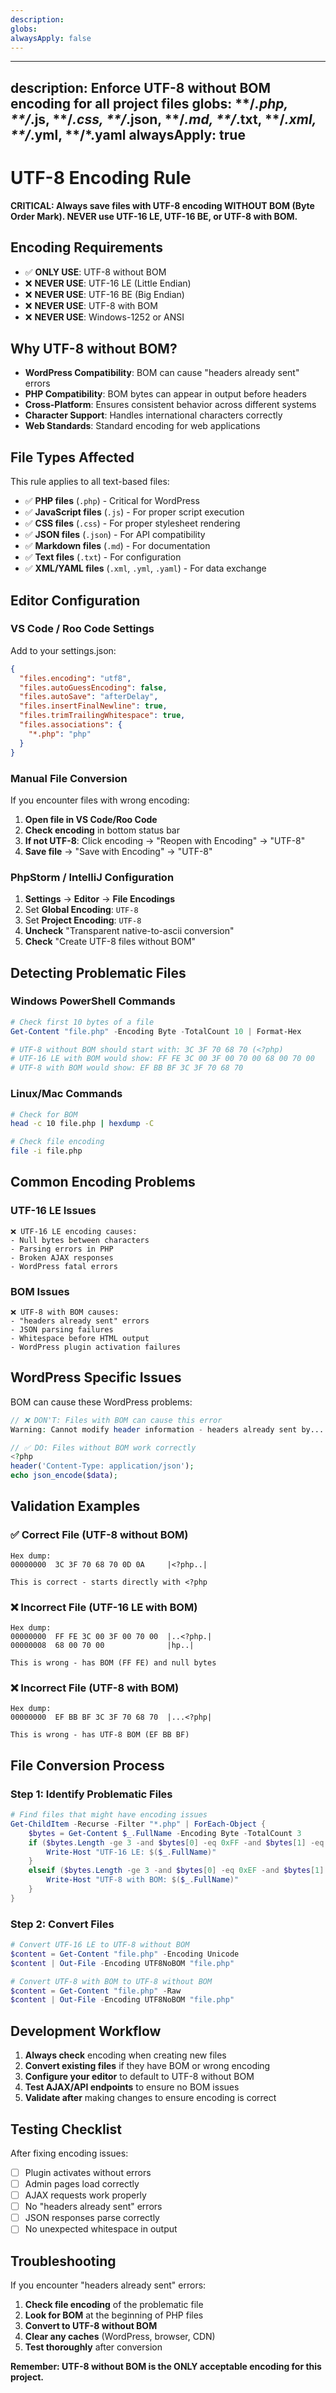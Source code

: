 ```yaml
---
description:
globs:
alwaysApply: false
---
```

---
description: Enforce UTF-8 without BOM encoding for all project files
globs: **/*.php, **/*.js, **/*.css, **/*.json, **/*.md, **/*.txt, **/*.xml, **/*.yml, **/*.yaml
alwaysApply: true
---

# UTF-8 Encoding Rule

**CRITICAL: Always save files with UTF-8 encoding WITHOUT BOM (Byte Order Mark). NEVER use UTF-16 LE, UTF-16 BE, or UTF-8 with BOM.**

## Encoding Requirements

- ✅ **ONLY USE**: UTF-8 without BOM
- ❌ **NEVER USE**: UTF-16 LE (Little Endian)
- ❌ **NEVER USE**: UTF-16 BE (Big Endian)
- ❌ **NEVER USE**: UTF-8 with BOM
- ❌ **NEVER USE**: Windows-1252 or ANSI

## Why UTF-8 without BOM?

- **WordPress Compatibility**: BOM can cause "headers already sent" errors
- **PHP Compatibility**: BOM bytes can appear in output before headers
- **Cross-Platform**: Ensures consistent behavior across different systems
- **Character Support**: Handles international characters correctly
- **Web Standards**: Standard encoding for web applications

## File Types Affected

This rule applies to all text-based files:

- ✅ **PHP files** (`.php`) - Critical for WordPress
- ✅ **JavaScript files** (`.js`) - For proper script execution
- ✅ **CSS files** (`.css`) - For proper stylesheet rendering
- ✅ **JSON files** (`.json`) - For API compatibility
- ✅ **Markdown files** (`.md`) - For documentation
- ✅ **Text files** (`.txt`) - For configuration
- ✅ **XML/YAML files** (`.xml`, `.yml`, `.yaml`) - For data exchange

## Editor Configuration

### VS Code / Roo Code Settings

Add to your settings.json:

```json
{
  "files.encoding": "utf8",
  "files.autoGuessEncoding": false,
  "files.autoSave": "afterDelay",
  "files.insertFinalNewline": true,
  "files.trimTrailingWhitespace": true,
  "files.associations": {
    "*.php": "php"
  }
}
```

### Manual File Conversion

If you encounter files with wrong encoding:

1. **Open file in VS Code/Roo Code**
2. **Check encoding** in bottom status bar
3. **If not UTF-8**: Click encoding → "Reopen with Encoding" → "UTF-8"
4. **Save file** → "Save with Encoding" → "UTF-8"

### PhpStorm / IntelliJ Configuration

1. **Settings** → **Editor** → **File Encodings**
2. Set **Global Encoding**: `UTF-8`
3. Set **Project Encoding**: `UTF-8`
4. **Uncheck** "Transparent native-to-ascii conversion"
5. **Check** "Create UTF-8 files without BOM"

## Detecting Problematic Files

### Windows PowerShell Commands

```powershell
# Check first 10 bytes of a file
Get-Content "file.php" -Encoding Byte -TotalCount 10 | Format-Hex

# UTF-8 without BOM should start with: 3C 3F 70 68 70 (<?php)
# UTF-16 LE with BOM would show: FF FE 3C 00 3F 00 70 00 68 00 70 00
# UTF-8 with BOM would show: EF BB BF 3C 3F 70 68 70
```

### Linux/Mac Commands

```bash
# Check for BOM
head -c 10 file.php | hexdump -C

# Check file encoding
file -i file.php
```

## Common Encoding Problems

### UTF-16 LE Issues

```
❌ UTF-16 LE encoding causes:
- Null bytes between characters
- Parsing errors in PHP
- Broken AJAX responses
- WordPress fatal errors
```

### BOM Issues

```
❌ UTF-8 with BOM causes:
- "headers already sent" errors
- JSON parsing failures
- Whitespace before HTML output
- WordPress plugin activation failures
```

## WordPress Specific Issues

BOM can cause these WordPress problems:

```php
// ❌ DON'T: Files with BOM can cause this error
Warning: Cannot modify header information - headers already sent by...

// ✅ DO: Files without BOM work correctly
<?php
header('Content-Type: application/json');
echo json_encode($data);
```

## Validation Examples

### ✅ Correct File (UTF-8 without BOM)

```
Hex dump:
00000000  3C 3F 70 68 70 0D 0A     |<?php..|

This is correct - starts directly with <?php
```

### ❌ Incorrect File (UTF-16 LE with BOM)

```
Hex dump:
00000000  FF FE 3C 00 3F 00 70 00  |..<?php.|
00000008  68 00 70 00              |hp..|

This is wrong - has BOM (FF FE) and null bytes
```

### ❌ Incorrect File (UTF-8 with BOM)

```
Hex dump:
00000000  EF BB BF 3C 3F 70 68 70  |...<?php|

This is wrong - has UTF-8 BOM (EF BB BF)
```

## File Conversion Process

### Step 1: Identify Problematic Files

```powershell
# Find files that might have encoding issues
Get-ChildItem -Recurse -Filter "*.php" | ForEach-Object {
    $bytes = Get-Content $_.FullName -Encoding Byte -TotalCount 3
    if ($bytes.Length -ge 3 -and $bytes[0] -eq 0xFF -and $bytes[1] -eq 0xFE) {
        Write-Host "UTF-16 LE: $($_.FullName)"
    }
    elseif ($bytes.Length -ge 3 -and $bytes[0] -eq 0xEF -and $bytes[1] -eq 0xBB -and $bytes[2] -eq 0xBF) {
        Write-Host "UTF-8 with BOM: $($_.FullName)"
    }
}
```

### Step 2: Convert Files

```powershell
# Convert UTF-16 LE to UTF-8 without BOM
$content = Get-Content "file.php" -Encoding Unicode
$content | Out-File -Encoding UTF8NoBOM "file.php"

# Convert UTF-8 with BOM to UTF-8 without BOM
$content = Get-Content "file.php" -Raw
$content | Out-File -Encoding UTF8NoBOM "file.php"
```

## Development Workflow

1. **Always check** encoding when creating new files
2. **Convert existing files** if they have BOM or wrong encoding
3. **Configure your editor** to default to UTF-8 without BOM
4. **Test AJAX/API endpoints** to ensure no BOM issues
5. **Validate after** making changes to ensure encoding is correct

## Testing Checklist

After fixing encoding issues:

- [ ] Plugin activates without errors
- [ ] Admin pages load correctly
- [ ] AJAX requests work properly
- [ ] No "headers already sent" errors
- [ ] JSON responses parse correctly
- [ ] No unexpected whitespace in output

## Troubleshooting

If you encounter "headers already sent" errors:

1. **Check file encoding** of the problematic file
2. **Look for BOM** at the beginning of PHP files
3. **Convert to UTF-8 without BOM**
4. **Clear any caches** (WordPress, browser, CDN)
5. **Test thoroughly** after conversion

**Remember: UTF-8 without BOM is the ONLY acceptable encoding for this project.**

